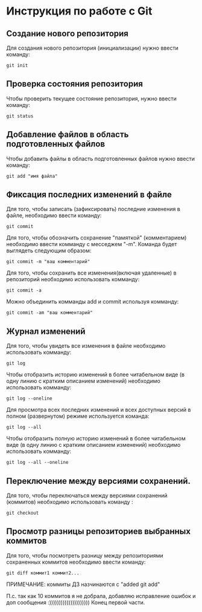 # Инструкция по работе с Git

## Создание нового репозитория 
Для создания нового репозитория (инициализации) нужно ввести команду: 

    git init

## Проверка состояния репозитория 

Чтобы проверить текущее состояние репозитория, нужно ввести команду: 
   
    git status
## Добавление файлов в область подготовленных файлов

Чтобы добавить файлы в область подготовленных файлов нужно ввести команду: 
   
    git add "имя файла"

## Фиксация последних изменений в файле

Для того, чтобы записать (зафиксировать) последние изменения в файле, необходимо ввести команду: 

    git commit

Для того, чтобы обозначить сохранение "памяткой" (комментарием) необходимо ввести комманду с месседжем "-m". Команда будет выглядеть следующим образом:

    git commit -m "ваш комментарий"

Для того, чтобы сохранить все изменения(включая удаленные) в репозиторий необходимо использовать комманду:

    git commit -a 

Можно объединить комманды add и сommit используя комманду:

    git commit -am "ваш комментарий"

## Журнал изменений

Для того, чтобы увидеть все изменения в файле необходимо использовать комманду: 

    git log

Чтобы отобразить историю изменений в более читабельном виде (в одну линию с кратким описанием изменений) необходимо использовать комманду: 

    git log --oneline 

Для просмотра всех последних изменений и всех доступных версий в полном (развернутом) режиме используется команда: 

    git log --all

Чтобы отобразить полную историю изменений в более читабельном виде (в одну линию с кратким описанием изменений) необходимо использовать комманду:

    git log --all --oneline

## Переключение между версиями сохранений. 

Для того, чтобы переключаться между версиями сохранений (коммитов) необходимо использовать команду : 

    git checkout

## Просмотр разницы репозиториев выбранных коммитов 

Для того, чтобы посмотреть разницу между репозиториями сохраненных коммитов необходимо ввести команду: 

    git diff коммит1 коммит2...


ПРИМЕЧАНИЕ: коммиты ДЗ назчинаются с "added git add"

П.с.  так как 10 коммитов я не добрала, добавляю исправление ошибок и доп сообщения :)))))))))))))))))))))
Конец первой части. 